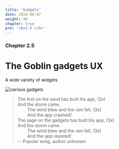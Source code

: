 ```yaml
---
title: 'Gadgets'
date: 2020-08-07
weight: 40
chapter: true
pre: '<b>2.5 </b>'
---
```


### Chapter 2.5

# The Goblin gadgets UX

A wide variety of widgets

![various gadgets](/img/gadgets.various.png?width=800px)

> The fool on the sand has built his app, (3x)  
> And the storm came.  
> &nbsp;&nbsp;&nbsp;&nbsp;&nbsp;&nbsp;&nbsp;&nbsp;The wind blew and the rain
> fell, (3x)  
> &nbsp;&nbsp;&nbsp;&nbsp;&nbsp;&nbsp;&nbsp;&nbsp;And the app crashed!  
> The sage on the gadgets has built his app, (3x)  
> And the storm came.  
> &nbsp;&nbsp;&nbsp;&nbsp;&nbsp;&nbsp;&nbsp;&nbsp;The wind blew and the rain
> fell, (3x)  
> &nbsp;&nbsp;&nbsp;&nbsp;&nbsp;&nbsp;&nbsp;&nbsp;And the app resisted!  
> -- Popular song, author unknown
